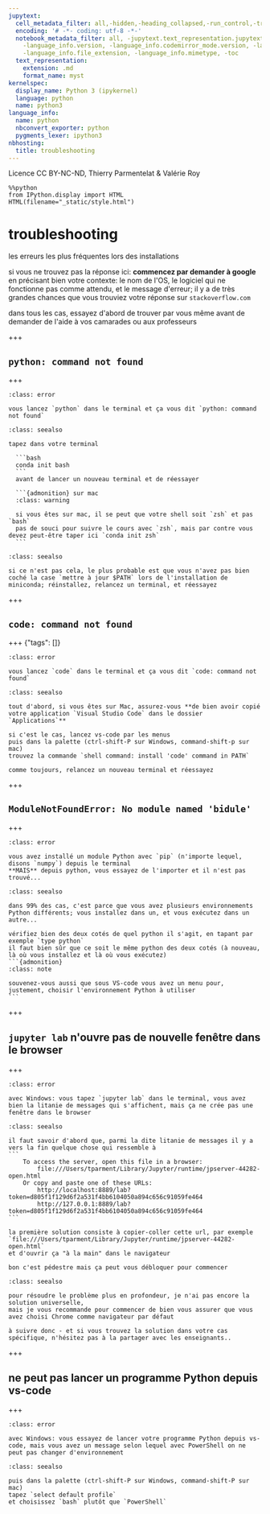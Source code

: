 ```yaml
---
jupytext:
  cell_metadata_filter: all,-hidden,-heading_collapsed,-run_control,-trusted
  encoding: '# -*- coding: utf-8 -*-'
  notebook_metadata_filter: all, -jupytext.text_representation.jupytext_version, -jupytext.text_representation.format_version,
    -language_info.version, -language_info.codemirror_mode.version, -language_info.codemirror_mode,
    -language_info.file_extension, -language_info.mimetype, -toc
  text_representation:
    extension: .md
    format_name: myst
kernelspec:
  display_name: Python 3 (ipykernel)
  language: python
  name: python3
language_info:
  name: python
  nbconvert_exporter: python
  pygments_lexer: ipython3
nbhosting:
  title: troubleshooting
---
```


Licence CC BY-NC-ND, Thierry Parmentelat & Valérie Roy

```{code-cell} ipython3
%%python
from IPython.display import HTML
HTML(filename="_static/style.html")
```

# troubleshooting

les erreurs les plus fréquentes lors des installations

si vous ne trouvez pas la réponse ici: **commencez par demander à google** en précisant bien votre contexte: le nom de l'OS, le logiciel qui ne fonctionne pas comme attendu, et le message d'erreur; il y a de très grandes chances que vous trouviez votre réponse sur `stackoverflow.com`

dans tous les cas, essayez d'abord de trouver par vous même avant de demander de l'aide à vos camarades ou aux professeurs

+++

## `python: command not found`

+++

````{admonition} symptôme
:class: error

vous lancez `python` dans le terminal et ça vous dit `python: command not found`
````

````{admonition} solution 1
:class: seealso

tapez dans votre terminal
 
  ```bash
  conda init bash
  ```
  avant de lancer un nouveau terminal et de réessayer

  ```{admonition} sur mac
  :class: warning
  
  si vous êtes sur mac, il se peut que votre shell soit `zsh` et pas `bash`  
  pas de souci pour suivre le cours avec `zsh`, mais par contre vous devez peut-être taper ici `conda init zsh`
  ```
````

````{admonition} solution 2
:class: seealso

si ce n'est pas cela, le plus probable est que vous n'avez pas bien coché la case `mettre à jour $PATH` lors de l'installation de miniconda; réinstallez, relancez un terminal, et réessayez
````

+++

## `code: command not found`

+++ {"tags": []}

````{admonition} symptôme
:class: error

vous lancez `code` dans le terminal et ça vous dit `code: command not found`
````

````{admonition} solution
:class: seealso

tout d'abord, si vous êtes sur Mac, assurez-vous **de bien avoir copié votre application `Visual Studio Code` dans le dossier `Applications`**

si c'est le cas, lancez vs-code par les menus   
puis dans la palette (ctrl-shift-P sur Windows, command-shift-p sur mac)  
trouvez la commande `shell command: install 'code' command in PATH`

comme toujours, relancez un nouveau terminal et réessayez
````

+++

## `ModuleNotFoundError: No module named 'bidule'`

+++

````{admonition} symptôme
:class: error

vous avez installé un module Python avec `pip` (n'importe lequel, disons `numpy`) depuis le terminal  
**MAIS** depuis python, vous essayez de l'importer et il n'est pas trouvé...
````

````{admonition} solution
:class: seealso

dans 99% des cas, c'est parce que vous avez plusieurs environnements Python différents; vous installez dans un, et vous exécutez dans un autre...

vérifiez bien des deux cotés de quel python il s'agit, en tapant par exemple `type python`  
il faut bien sûr que ce soit le même python des deux cotés (à nouveau, là où vous installez et là où vous exécutez)
```{admonition}
:class: note

souvenez-vous aussi que sous VS-code vous avez un menu pour, justement, choisir l'environnement Python à utiliser
```
````

+++

## `jupyter lab` n'ouvre pas de nouvelle fenêtre dans le browser

+++

````{admonition} symptôme
:class: error

avec Windows: vous tapez `jupyter lab` dans le terminal, vous avez bien la litanie de messages qui s'affichent, mais ça ne crée pas une fenêtre dans le browser
````

````{admonition} solution 1
:class: seealso

il faut savoir d'abord que, parmi la dite litanie de messages il y a vers la fin quelque chose qui ressemble à
```
    To access the server, open this file in a browser:
        file:///Users/tparment/Library/Jupyter/runtime/jpserver-44282-open.html
    Or copy and paste one of these URLs:
        http://localhost:8889/lab?token=d805f1f129d6f2a531f4bb6104050a894c656c91059fe464
        http://127.0.0.1:8889/lab?token=d805f1f129d6f2a531f4bb6104050a894c656c91059fe464
```

la première solution consiste à copier-coller cette url, par exemple  
`file:///Users/tparment/Library/Jupyter/runtime/jpserver-44282-open.html`  
et d'ouvrir ça "à la main" dans le navigateur

bon c'est pédestre mais ça peut vous débloquer pour commencer
````

````{admonition} solution 2
:class: seealso

pour résoudre le problème plus en profondeur, je n'ai pas encore la solution universelle,  
mais je vous recommande pour commencer de bien vous assurer que vous avez choisi Chrome comme navigateur par défaut

à suivre donc - et si vous trouvez la solution dans votre cas spécifique, n'hésitez pas à la partager avec les enseignants..
````

+++

## ne peut pas lancer un programme Python depuis vs-code

+++

````{admonition} symptôme
:class: error

avec Windows: vous essayez de lancer votre programme Python depuis vs-code, mais vous avez un message selon lequel avec PowerShell on ne peut pas changer d'environnement
````

````{admonition} solution
:class: seealso

puis dans la palette (ctrl-shift-P sur Windows, command-shift-P sur mac)  
tapez `select default profile`  
et choisissez `bash` plutôt que `PowerShell`
````
